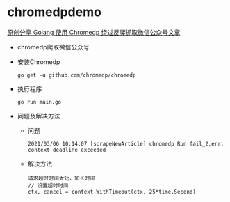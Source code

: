 # chromedpdemo

[原创分享 Golang 使用 Chromedp 绕过反爬抓取微信公众号文章](https://gocn.vip/topics/10991?hmsr=toutiao.io&utm_medium=toutiao.io&utm_source=toutiao.io)

- chromedp爬取微信公众号

- 安装Chromedp

    ```
    go get -u github.com/chromedp/chromedp
    ```
- 执行程序

    ```
    go run main.go
    ```

- 问题及解决方法

    - 问题

        ```
        2021/03/06 10:14:07 [scrapeNewArticle] chromedp Run fail_2,err: context deadline exceeded
        ```
    - 解决方法
        ```
        请求超时时间太短，加长时间
        // 设置超时时间
	    ctx, cancel = context.WithTimeout(ctx, 25*time.Second)
        ```
